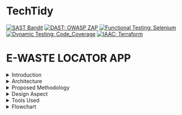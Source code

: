 # TechTidy
[![SAST Bandit](https://img.shields.io/badge/SAST-Bandit-yellow.svg)](https://github.com/PyCQA/bandit)
[![DAST: OWASP ZAP](https://img.shields.io/badge/DAST-OWASP_ZAP-orange.svg)](https://github.com/zaproxy/zaproxy)
[![Functional Testing: Selenium](https://img.shields.io/badge/:Functional_Testing-Selenium-blue.svg)](https://github.com/SeleniumHQ/selenium)
[![Dynamic Testing: Code_Coverage](https://img.shields.io/badge/:Dynamic_Testing-Code_Coverage-green.svg)](https://github.com/marketplace/codecov)
[![IAAC: Terraform](https://img.shields.io/badge/:IAC-Terraform-purple.svg)](https://github.com/hashicorp/terraform)

# E-WASTE LOCATOR APP

<details>
  <summary>Introduction</summary>

  Imagine a world where responsible e-waste disposal is not just a choice but a seamless and rewarding experience. Our project is your gateway to this reality. We've designed an innovative web app that identifies devices, locates e-waste centers, educates users, and rewards eco-conscious actions. Let's revolutionize e-waste management together.
</details>

<details>
  <summary>Architecture</summary>

  Users interact with the app on their devices, which sends requests to a web application. The web app handles user accounts, points, and device identification, and can use external services like mapping. A web server serves the app, and a database stores user data, facility info, and content. External services help with translation and mapping. Physical e-waste facilities are part of the system too.

</details>

<details>
  <summary>Proposed Methodology</summary>

  Addressing the pressing issue of E-waste, our solution educates users on proper disposal. We integrate an E-waste facility locator, promoting responsible disposal. A rewards system incentivizes users, with points redeemable during future electronic purchases. Our innovation is a user-friendly scanning feature, aiding those unfamiliar with tech. It identifies devices and educates users on precious metal composition, ensuring a seamless experience.
</details>

<details>
  <summary>Design Aspect</summary>

  - Simple, visually appealing and easy navigation to key features device scanning, nearest e-waste centers, educational resources, and user profiles.
  - The homepage presents information in clear and concise aesthetic cards and sections, ensuring users stay engaged.
  - We've included impactful images, essential facts, and "did you know" sections in a striking color to educate users on e-waste's environmental impact.
  - A prominent CTA button guides users to the education page, offering in-depth information, disposal tutorials, and further exploration.
  - Our educational resources also highlight a three-pronged sustainability approach—covering environmental, economic, and social responsibilities.

  ![Sample Image](https://github.com/Techtidy/my-app-dev/assets/131174948/668d833c-7b95-4060-bd6d-605840fb27f5)
</details>

<details>
  <summary>Tools Used</summary>

  - Image Identification (Device Type)
  - Nearby E-Waste Location Services
  - Rewards Management
  - External Services
  - Web Server and Hosting
</details>

<details>
  <summary>Flowchart</summary>

  ```mermaid
  flowchart TD
      A[Start] -->B(User Registration);
      B --> G[Educational resources];
      B --> L[Home];
      L --> M[Scanning];
      M --> N[E-waste locator];
      N --> O[metal composition];
      O --> P[Points];
      P --> Q[end];
      B --> I[Profile];
      I --> R[Disposal history];
      R --> S[Approval];
      S --> T[Total points];
      T --> U[Redeem points];
      U-->Q[end];
      G -->J[harmful effects];
      J -->K[Environmental impacts];
      K -->Q[end];
```
</details>

